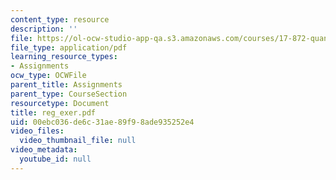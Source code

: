 ```yaml
---
content_type: resource
description: ''
file: https://ol-ocw-studio-app-qa.s3.amazonaws.com/courses/17-872-quantitative-research-in-political-science-and-public-policy-spring-2004/00ebc036de6c31ae89f98ade935252e4_reg_exer.pdf
file_type: application/pdf
learning_resource_types:
- Assignments
ocw_type: OCWFile
parent_title: Assignments
parent_type: CourseSection
resourcetype: Document
title: reg_exer.pdf
uid: 00ebc036-de6c-31ae-89f9-8ade935252e4
video_files:
  video_thumbnail_file: null
video_metadata:
  youtube_id: null
---
```

